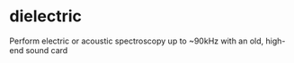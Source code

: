 dielectric
==========

Perform electric or acoustic spectroscopy up to ~90kHz with an old, high-end sound card
